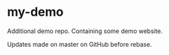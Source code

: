 # my-demo
Additional demo repo. Containing some demo website.

Updates made on master on GitHub before rebase.
